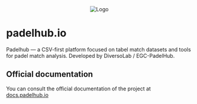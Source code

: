 <div style="text-align: center;">
  <img src="https://www.padelhub.io/static/img/logos/logo-light.png" alt="Logo">
</div>

# padelhub.io

Padelhub — a CSV-first platform focused on tabel match datasets and tools for padel match analysis. Developed by DiversoLab / EGC-PadelHub.

## Official documentation

You can consult the official documentation of the project at [docs.padelhub.io](https://docs.padelhub.io/)
